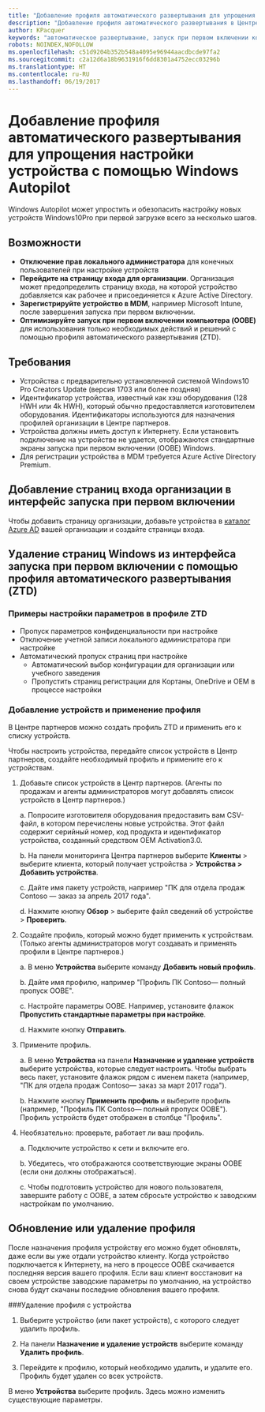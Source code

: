 ```yaml
---
title: "Добавление профиля автоматического развертывания для упрощения настройки устройства с помощью Windows Autopilot | Центр партнеров"
description: "Добавление профиля автоматического развертывания в Центре партнеров для упрощения настройки устройства с помощью Windows Autopilot"
author: KPacquer
keywords: "автоматическое развертывание, запуск при первом включении компьютера, экраны входа, autopilot, windows autopilot, microsoft autopilot, ztd, zero-touch deployment, oobe, login screens"
robots: NOINDEX,NOFOLLOW
ms.openlocfilehash: c51d9204b352b548a4095e96944aacdbcde97fa2
ms.sourcegitcommit: c2a12d6a18b9631916f6dd8301a4752ecc03296b
ms.translationtype: HT
ms.contentlocale: ru-RU
ms.lasthandoff: 06/19/2017
---
```

# <a name="add-a-zero-touch-deployment-profile-to-simplify-device-setup-with-windows-autopilot"></a>Добавление профиля автоматического развертывания для упрощения настройки устройства с помощью Windows Autopilot

Windows Autopilot может упростить и обезопасить настройку новых устройств Windows10Pro при первой загрузке всего за несколько шагов. 

## <a name="features"></a>Возможности

*  **Отключение прав локального администратора** для конечных пользователей при настройке устройств
*  **Перейдите на страницу входа для организации**. Организация может предопределить страницу входа, на которой устройство добавляется как рабочее и присоединяется к Azure Active Directory.
*  **Зарегистрируйте устройство в MDM**, например Microsoft Intune, после завершения запуска при первом включении.
*  **Оптимизируйте запуск при первом включении компьютера (OOBE)** для использования только необходимых действий и решений с помощью профиля автоматического развертывания (ZTD). 

## <a name="requirements"></a>Требования

*  Устройства с предварительно установленной системой Windows10 Pro Creators Update (версия 1703 или более поздняя)
*  Идентификатор устройства, известный как хэш оборудования (128 HWH или 4k HWH), который обычно предоставляется изготовителем оборудования. Идентификаторы используются для назначения профилей организации в Центре партнеров.
*  Устройства должны иметь доступ к Интернету. Если установить подключение на устройстве не удается, отображаются стандартные экраны запуска при первом включении (OOBE) Windows.
*  Для регистрации устройства в MDM требуется Azure Active Directory Premium.

## <a name="add-organization-login-pages-to-oobe"></a>Добавление страниц входа организации в интерфейс запуска при первом включении

Чтобы добавить страницу организации, добавьте устройства в [каталог Azure AD](https://go.microsoft.com/fwlink/?linkid=848958) вашей организации и создайте страницы входа.


## <a name="remove--windows-pages-from-oobe-with-a-zero-touch-deployment-ztd-profile"></a>Удаление страниц Windows из интерфейса запуска при первом включении с помощью профиля автоматического развертывания (ZTD)

### <a name="examples-of-settings-in-a-ztd-profile"></a>Примеры настройки параметров в профиле ZTD
*  Пропуск параметров конфиденциальности при настройке
*  Отключение учетной записи локального администратора при настройке
*  Автоматический пропуск страниц при настройке
   *  Автоматический выбор конфигурации для организации или учебного заведения
   *  Пропустить страниц регистрации для Кортаны, OneDrive и OEM в процессе настройки

### <a name="add-devices-and-apply-a-profile"></a>Добавление устройств и применение профиля

В Центре партнеров можно создать профиль ZTD и применить его к списку устройств.

Чтобы настроить устройства, передайте список устройств в Центр партнеров, создайте необходимый профиль и примените его к устройствам.

1.  Добавьте список устройств в Центр партнеров. (Агенты по продажам и агенты администраторов могут добавлять список устройств в Центр партнеров.)

    a.  Попросите изготовителя оборудования предоставить вам CSV-файл, в котором перечислены новые устройства. Этот файл содержит серийный номер, код продукта и идентификатор устройства, созданный средством OEM Activation3.0. 

    b.  На панели мониторинга Центра партнеров выберите **Клиенты** > выберите клиента, который получает устройства > **Устройства > Добавить устройства**.

    c.  Дайте имя пакету устройств, например "ПК для отдела продаж Contoso — заказ за апрель 2017 года". 

    d.  Нажмите кнопку **Обзор** > выберите файл сведений об устройстве > **Проверить**.

2.  Создайте профиль, который можно будет применить к устройствам. (Только агенты администраторов могут создавать и применять профили в Центре партнеров.)

    a.  В меню **Устройства** выберите команду **Добавить новый профиль**.

    b.  Дайте имя профилю, например "Профиль ПК Contoso— полный пропуск OOBE".

    c.  Настройте параметры OOBE. Например, установите флажок **Пропустить стандартные параметры при настройке**.

    d.  Нажмите кнопку **Отправить**.

3.  Примените профиль.

    a.  В меню **Устройства** на панели **Назначение и удаление устройств** выберите устройства, которые следует настроить. Чтобы выбрать весь пакет, установите флажок рядом с именем пакета (например, "ПК для отдела продаж Contoso— заказ за март 2017 года").

    b.  Нажмите кнопку **Применить профиль** и выберите профиль (например, "Профиль ПК Contoso— полный пропуск OOBE"). Профиль устройств будет отображен в столбце "Профиль".

4.  Необязательно: проверьте, работает ли ваш профиль.

    a.  Подключите устройство к сети и включите его.

    b.  Убедитесь, что отображаются соответствующие экраны OOBE (если они должны отображаться).

    c.  Чтобы подготовить устройство для нового пользователя, завершите работу с OOBE, а затем сбросьте устройство к заводским настройкам по умолчанию.


## <a name="to-update-or-delete-a-profile"></a>Обновление или удаление профиля 

После назначения профиля устройству его можно будет обновлять, даже если вы уже отдали устройство клиенту. Когда устройство подключается к Интернету, на него в процессе OOBE скачивается последняя версия вашего профиля. Если ваш клиент восстановит на своем устройстве заводские параметры по умолчанию, на устройство снова будут скачаны последние обновления вашего профиля. 

###<a name="you-can-remove-a-profile-from-a-device"></a>Удаление профиля с устройства
1. Выберите устройство (или пакет устройств), с которого следует удалить профиль. 

2. На панели **Назначение и удаление устройств** выберите команду **Удалить профиль**.

3. Перейдите к профилю, который необходимо удалить, и удалите его. Профиль будет удален со всех устройств.


В меню **Устройства** выберите профиль. Здесь можно изменить существующие параметры.

